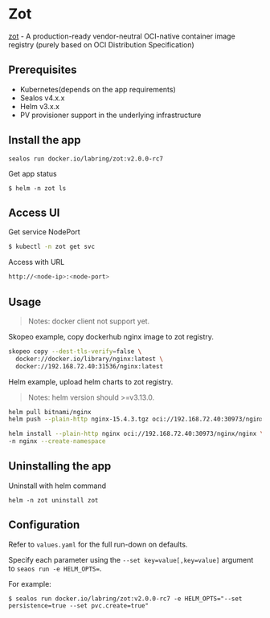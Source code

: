 # Zot

[zot](https://github.com/project-zot/zot) - A production-ready vendor-neutral OCI-native container image registry (purely based on OCI Distribution Specification)

## Prerequisites

- Kubernetes(depends on the app requirements)
- Sealos v4.x.x
- Helm v3.x.x
- PV provisioner support in the underlying infrastructure

## Install the app

```shell
sealos run docker.io/labring/zot:v2.0.0-rc7
```

Get app status

```shell
$ helm -n zot ls
```

## Access UI

Get service NodePort

```bash
$ kubectl -n zot get svc
```

Access with URL

```bash
http://<node-ip>:<node-port>
```

## Usage

> Notes: docker client not support yet.

Skopeo example, copy dockerhub nginx image to zot registry.

```bash
skopeo copy --dest-tls-verify=false \
  docker://docker.io/library/nginx:latest \
  docker://192.168.72.40:31536/nginx:latest
```

Helm example, upload helm charts to zot registry.

> Notes: helm version should >=v3.13.0.

```bash
helm pull bitnami/nginx
helm push --plain-http nginx-15.4.3.tgz oci://192.168.72.40:30973/nginx

helm install --plain-http nginx oci://192.168.72.40:30973/nginx/nginx \
-n nginx --create-namespace
```

## Uninstalling the app

Uninstall with helm command

```shell
helm -n zot uninstall zot
```

## Configuration

Refer to `values.yaml` for the full run-down on defaults.

Specify each parameter using the `--set key=value[,key=value]` argument to `seaos run -e HELM_OPTS=`. 

For example:

```shell
$ sealos run docker.io/labring/zot:v2.0.0-rc7 -e HELM_OPTS="--set persistence=true --set pvc.create=true"
```
